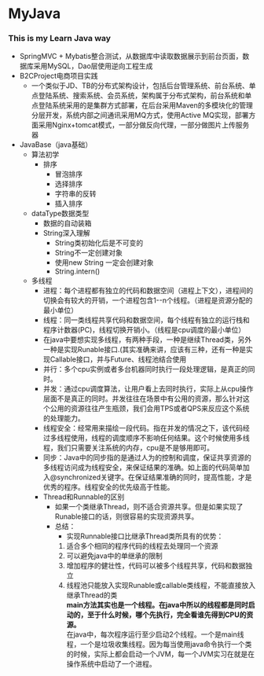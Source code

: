 # MyJava

### This is my Learn Java way

  * SpringMVC + Mybatis整合测试，从数据库中读取数据展示到前台页面，数据库采用MySQL，Dao层使用逆向工程生成
  * B2CProject电商项目实践
    * 一个类似于JD、TB的分布式架构设计，包括后台管理系统、前台系统、单点登陆系统、搜索系统、会员系统，架构属于分布式架构，前台系统和单点登陆系统采用的是集群方式部署，在后台采用Maven的多模块化的管理分层开发，系统内部之间通讯采用MQ方式，使用Active MQ实现，部署方面采用Nginx+tomcat模式，一部分做反向代理，一部分做图片上传服务器
  * JavaBase（java基础）
    * 算法初学
        * 排序
            * 冒泡排序
            * 选择排序
            * 字符串的反转
            * 插入排序
    * dataType数据类型
        * 数据的自动装箱
        * String深入理解
            * String类初始化后是不可变的
            * String不一定创建对象
            * 使用new String 一定会创建对象
            * String.intern()
    * 多线程
        * 进程：每个进程都有独立的代码和数据空间（进程上下文），进程间的切换会有较大的开销，一个进程包含1--n个线程。（进程是资源分配的最小单位）
        * 线程：同一类线程共享代码和数据空间，每个线程有独立的运行栈和程序计数器(PC)，线程切换开销小。（线程是cpu调度的最小单位）
        * 在java中要想实现多线程，有两种手段，一种是继续Thread类，另外一种是实现Runable接口.(其实准确来讲，应该有三种，还有一种是实现Callable接口，并与Future、线程池结合使用
        * 并行：多个cpu实例或者多台机器同时执行一段处理逻辑，是真正的同时。
        * 并发：通过cpu调度算法，让用户看上去同时执行，实际上从cpu操作层面不是真正的同时。并发往往在场景中有公用的资源，那么针对这个公用的资源往往产生瓶颈，我们会用TPS或者QPS来反应这个系统的处理能力。 
        * 线程安全：经常用来描绘一段代码。指在并发的情况之下，该代码经过多线程使用，线程的调度顺序不影响任何结果。这个时候使用多线程，我们只需要关注系统的内存，cpu是不是够用即可。
        * 同步：Java中的同步指的是通过人为的控制和调度，保证共享资源的多线程访问成为线程安全，来保证结果的准确。如上面的代码简单加入@synchronized关键字。在保证结果准确的同时，提高性能，才是优秀的程序。线程安全的优先级高于性能。
        * Thread和Runnable的区别
            * 如果一个类继承Thread，则不适合资源共享。但是如果实现了Runable接口的话，则很容易的实现资源共享。
            * 总结：
                * 实现Runnable接口比继承Thread类所具有的优势：
                1. 适合多个相同的程序代码的线程去处理同一个资源
                2. 可以避免java中的单继承的限制
                3. 增加程序的健壮性，代码可以被多个线程共享，代码和数据独立
                4. 线程池只能放入实现Runable或callable类线程，不能直接放入继承Thread的类</br>
        **main方法其实也是一个线程。在java中所以的线程都是同时启动的，至于什么时候，哪个先执行，完全看谁先得到CPU的资源。**</br>
        在java中，每次程序运行至少启动2个线程。一个是main线程，一个是垃圾收集线程。因为每当使用java命令执行一个类的时候，实际上都会启动一个JVM，每一个JVM实习在就是在操作系统中启动了一个进程。
        
        
